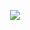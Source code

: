 <!--  -->
<p align="center">
  <a href="https://github.com/DenverCoder1/readme-typing-svg"><img src="https://readme-typing-svg.herokuapp.com?font=Time+New+Roman&color=cyan&size=25&center=true&vCenter=true&width=600&height=100&lines=Hola,+Soy+Theo+Trosman &hearts;++;Estudiante+de+Ort+Yatay;Especialidad:+Informática;</Front-END>;class Back-END;Ganas+de+aprender+cosas+nuevas &hearts"></a>
</p>


<br>

